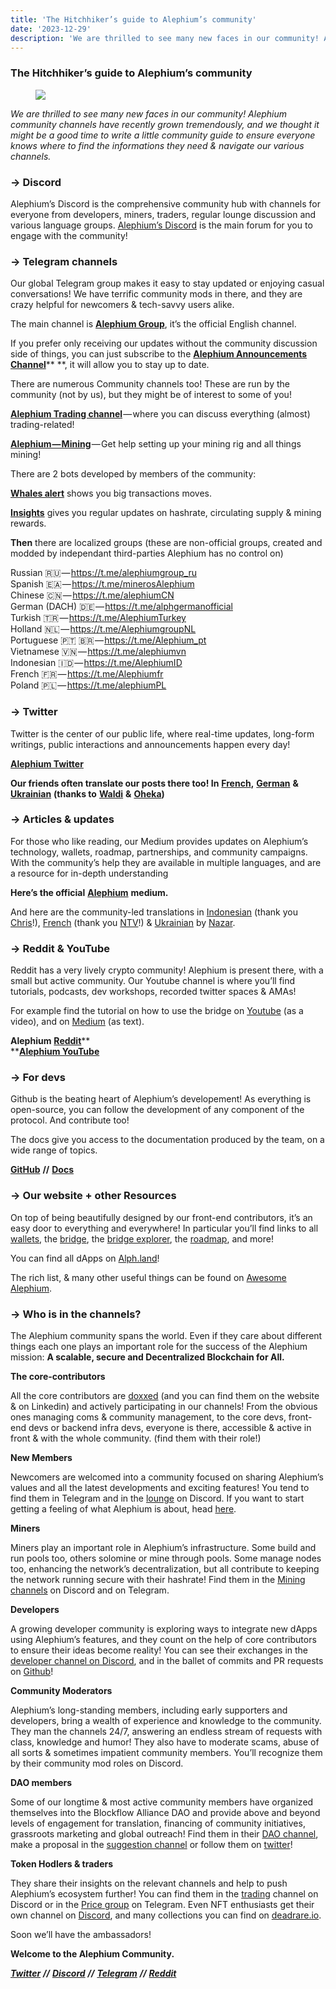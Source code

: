 ```yaml
---
title: 'The Hitchhiker’s guide to Alephium’s community'
date: '2023-12-29'
description: 'We are thrilled to see many new faces in our community! Alephium community channels have recently grown tremendously, and we thought it…'
---
```


### **The Hitchhiker’s guide to Alephium’s community**

<figure id="8059" class="graf graf--figure graf-after--h3">
<img src="https://cdn-images-1.medium.com/max/800/1*MqcZ1gKS9oteaTudgo_dug.png" class="graf-image" data-image-id="1*MqcZ1gKS9oteaTudgo_dug.png" data-width="1920" data-height="1080" data-is-featured="true" />
</figure>

_We are thrilled to see many new faces in our community! Alephium community channels have recently grown tremendously, and we thought it might be a good time to write a little community guide to ensure everyone knows where to find the informations they need & navigate our various channels._

### → Discord

Alephium’s Discord is the comprehensive community hub with channels for everyone from developers, miners, traders, regular lounge discussion and various language groups. <a href="http://www.alephium.org/discord" class="markup--anchor markup--p-anchor" data-href="http://www.alephium.org/discord" rel="noopener" target="_blank">Alephium’s Discord</a> is the main forum for you to engage with the community!

### → Telegram channels

Our global Telegram group makes it easy to stay updated or enjoying casual conversations! We have terrific community mods in there, and they are crazy helpful for newcomers & tech-savvy users alike.

The main channel is <a href="https://t.me/alephiumgroup" class="markup--anchor markup--p-anchor" data-href="https://t.me/alephiumgroup" rel="noopener" target="_blank"><strong>Alephium Group</strong></a>, it’s the official English channel.

If you prefer only receiving our updates without the community discussion side of things, you can just subscribe to the <a href="https://t.me/Alephium_Announcement" class="markup--anchor markup--p-anchor" data-href="https://t.me/Alephium_Announcement" rel="noopener" target="_blank"><strong>Alephium Announcements Channel</strong></a>\*\* \*\*, it will allow you to stay up to date.

There are numerous Community channels too! These are run by the community (not by us), but they might be of interest to some of you!

<a href="https://t.me/alephium_trading" class="markup--anchor markup--p-anchor" data-href="https://t.me/alephium_trading" rel="noopener" target="_blank"><strong>Alephium Trading channel</strong></a> — where you can discuss everything (almost) trading-related!

<a href="https://t.me/alephium_mining" class="markup--anchor markup--p-anchor" data-href="https://t.me/alephium_mining" rel="noopener" target="_blank"><strong>Alephium — Mining</strong></a> — Get help setting up your mining rig and all things mining!

There are 2 bots developed by members of the community:

<a href="https://t.me/alphwhalesalert" class="markup--anchor markup--p-anchor" data-href="https://t.me/alphwhalesalert" rel="noopener" target="_blank"><strong>Whales alert</strong></a> shows you big transactions moves.

<a href="https://t.me/alephiumin" class="markup--anchor markup--p-anchor" data-href="https://t.me/alephiumin" rel="noopener" target="_blank"><strong>Insights</strong></a> gives you regular updates on hashrate, circulating supply & mining rewards.

**Then** there are localized groups (these are non-official groups, created and modded by independant third-parties Alephium has no control on)

Russian 🇷🇺 — <a href="https://t.me/alephiumgroup_ru" class="markup--anchor markup--p-anchor" data-href="https://t.me/alephiumgroup_ru" rel="noopener noreferrer noopener noopener noopener noopener" target="_blank">https://t.me/alephiumgroup_ru</a>  
Spanish 🇪🇦 — <a href="https://t.me/minerosAlephium" class="markup--anchor markup--p-anchor" data-href="https://t.me/minerosAlephium" rel="noopener noreferrer noopener noopener noopener noopener" target="_blank">https://t.me/minerosAlephium</a>  
Chinese 🇨🇳 — <a href="https://t.me/alephiumCN" class="markup--anchor markup--p-anchor" data-href="https://t.me/alephiumCN" rel="noopener noreferrer noopener noopener noopener noopener" target="_blank">https://t.me/alephiumCN</a>  
German (DACH) 🇩🇪 — <a href="https://t.me/alphgermanofficial" class="markup--anchor markup--p-anchor" data-href="https://t.me/alphgermanofficial" rel="noopener noreferrer noopener noopener noopener noopener" target="_blank">https://t.me/alphgermanofficial</a>  
Turkish 🇹🇷 — <a href="https://t.me/AlephiumTurkey" class="markup--anchor markup--p-anchor" data-href="https://t.me/AlephiumTurkey" rel="noopener" target="_blank">https://t.me/AlephiumTurkey</a>  
Holland 🇳🇱 — <a href="https://t.me/AlephiumgroupNL" class="markup--anchor markup--p-anchor" data-href="https://t.me/AlephiumgroupNL" rel="noopener noreferrer noopener noopener noopener noopener" target="_blank">https://t.me/AlephiumgroupNL</a>  
Portuguese 🇵🇹 🇧🇷 — <a href="https://t.me/Alephium_pt" class="markup--anchor markup--p-anchor" data-href="https://t.me/Alephium_pt" rel="noopener noreferrer noopener noopener noopener noopener" target="_blank">https://t.me/Alephium_pt</a>  
Vietnamese 🇻🇳 — <a href="https://t.me/alephiumvn" class="markup--anchor markup--p-anchor" data-href="https://t.me/alephiumvn" rel="noopener noreferrer noopener noopener noopener noopener" target="_blank">https://t.me/alephiumvn</a>  
Indonesian 🇮🇩 — <a href="https://t.me/AlephiumID" class="markup--anchor markup--p-anchor" data-href="https://t.me/AlephiumID" rel="noopener noreferrer noopener noopener noopener noopener" target="_blank">https://t.me/AlephiumID</a>  
French 🇫🇷 — <a href="https://t.me/Alephiumfr" class="markup--anchor markup--p-anchor" data-href="https://t.me/Alephiumfr" rel="nofollow noopener noopener noopener" target="_blank">https://t.me/Alephiumfr</a>  
Poland 🇵🇱 — <a href="https://t.me/alephiumPL" class="markup--anchor markup--p-anchor" data-href="https://t.me/alephiumPL" rel="nofollow noopener" target="_blank">https://t.me/alephiumPL</a>

### → Twitter

Twitter is the center of our public life, where real-time updates, long-form writings, public interactions and announcements happen every day!

<a href="https://twitter.com/nymproject" class="markup--anchor markup--p-anchor" data-href="https://twitter.com/nymproject" rel="noopener" target="_blank"><strong>Alephium Twitter</strong></a>

**Our friends often translate our posts there too! In** <a href="https://twitter.com/Alephiumfr" class="markup--anchor markup--p-anchor" data-href="https://twitter.com/Alephiumfr" rel="noopener" target="_blank"><strong>French</strong></a>**,** <a href="https://twitter.com/Alephiumde" class="markup--anchor markup--p-anchor" data-href="https://twitter.com/Alephiumde" rel="noopener" target="_blank"><strong>German</strong></a> **&** <a href="https://twitter.com/Alephiumua" class="markup--anchor markup--p-anchor" data-href="https://twitter.com/Alephiumua" rel="noopener" target="_blank"><strong>Ukrainian</strong></a> **(thanks to** <a href="https://medium.com/@alephium/community-highlight-6-waldi-zkit-beats-37af1f6df3b8?source=your_stories_page-------------------------------------" class="markup--anchor markup--p-anchor" data-href="https://medium.com/@alephium/community-highlight-6-waldi-zkit-beats-37af1f6df3b8?source=your_stories_page-------------------------------------" target="_blank"><strong>Waldi</strong></a> **&** <a href="https://medium.com/@alephium/community-highlight-7-oheka-13d8b4ae025e?source=your_stories_page-------------------------------------" class="markup--anchor markup--p-anchor" data-href="https://medium.com/@alephium/community-highlight-7-oheka-13d8b4ae025e?source=your_stories_page-------------------------------------" target="_blank"><strong>Oheka</strong></a>**)**

### → Articles & updates

For those who like reading, our Medium provides updates on Alephium’s technology, wallets, roadmap, partnerships, and community campaigns. With the community’s help they are available in multiple languages, and are a resource for in-depth understanding

**Here’s the official** <a href="https://medium.com/@alephium" class="markup--anchor markup--p-anchor" data-href="https://medium.com/@alephium" target="_blank"><strong>Alephium</strong></a> **medium.**

And here are the community-led translations in <a href="https://medium.com/@Alph-Indonesia" class="markup--anchor markup--p-anchor" data-href="https://medium.com/@Alph-Indonesia" target="_blank">Indonesian</a> (thank you <a href="https://medium.com/@alephium/community-highlight-15-yulius-aka-chris45-036ae41a8037" class="markup--anchor markup--p-anchor" data-href="https://medium.com/@alephium/community-highlight-15-yulius-aka-chris45-036ae41a8037" target="_blank">Chris</a>!), <a href="https://medium.com/alephiumfr" class="markup--anchor markup--p-anchor" data-href="https://medium.com/alephiumfr" target="_blank">French</a> (thank you <a href="https://medium.com/@alephium/builders-highlight-4-no-trust-verify-9ea495ca826f" class="markup--anchor markup--p-anchor" data-href="https://medium.com/@alephium/builders-highlight-4-no-trust-verify-9ea495ca826f" target="_blank">NTV</a>!) & <a href="https://discord.com/channels/747741246667227157/747998352842686545/1190685377321771078" class="markup--anchor markup--p-anchor" data-href="https://discord.com/channels/747741246667227157/747998352842686545/1190685377321771078" rel="noopener" target="_blank">Ukrainian</a> by <a href="https://twitter.com/ustyianskyi" class="markup--anchor markup--p-anchor" data-href="https://twitter.com/ustyianskyi" rel="noopener" target="_blank">Nazar</a>.

### → Reddit & YouTube

Reddit has a very lively crypto community! Alephium is present there, with a small but active community. Our Youtube channel is where you’ll find tutorials, podcasts, dev workshops, recorded twitter spaces & AMAs!

For example find the tutorial on how to use the bridge on <a href="https://www.youtube.com/watch?v=xoYVzbwBAjg" class="markup--anchor markup--p-anchor" data-href="https://www.youtube.com/watch?v=xoYVzbwBAjg" rel="noopener" target="_blank">Youtube</a> (as a video), and on <a href="https://medium.com/@alephium/alephiumalephium-bridge-the-tutorial-28e7b92b339a?source=user_profile---------7----------------------------" class="markup--anchor markup--p-anchor" data-href="https://medium.com/@alephium/alephiumalephium-bridge-the-tutorial-28e7b92b339a?source=user_profile---------7----------------------------" target="_blank">Medium</a> (as text).

**Alephium** <a href="https://www.reddit.com/r/Alephium/" class="markup--anchor markup--p-anchor" data-href="https://www.reddit.com/r/Alephium/" rel="noopener" target="_blank"><strong>Reddit</strong></a>\*\*  
\*\*<a href="https://www.youtube.com/@alephium" class="markup--anchor markup--p-anchor" data-href="https://www.youtube.com/@alephium" rel="noopener" target="_blank"><strong>Alephium YouTube</strong></a>

### → For devs

Github is the beating heart of Alephium’s developement! As everything is open-source, you can follow the development of any component of the protocol. And contribute too!

The docs give you access to the documentation produced by the team, on a wide range of topics.

<a href="https://github.com/alephium" class="markup--anchor markup--p-anchor" data-href="https://github.com/alephium" rel="noopener" target="_blank"><strong>GitHub</strong></a> **//** <a href="https://docs.alephium.org" class="markup--anchor markup--p-anchor" data-href="https://docs.alephium.org" rel="noopener" target="_blank"><strong>Docs</strong></a>

### → Our website + other Resources

On top of being beautifully designed by our front-end contributors, it’s an easy door to everything and everywhere! In particular you’ll find links to all <a href="https://alephium.org/#wallets" class="markup--anchor markup--p-anchor" data-href="https://alephium.org/#wallets" rel="noopener" target="_blank">wallets</a>, the <a href="https://bridge.alephium.org/" class="markup--anchor markup--p-anchor" data-href="https://bridge.alephium.org/" rel="noopener" target="_blank">bridge</a>, the <a href="https://explorer.bridge.alephium.org/" class="markup--anchor markup--p-anchor" data-href="https://explorer.bridge.alephium.org/" rel="noopener" target="_blank">bridge explorer</a>, the <a href="https://alephium.org/#next" class="markup--anchor markup--p-anchor" data-href="https://alephium.org/#next" rel="noopener" target="_blank">roadmap</a>, and more!

You can find all dApps on <a href="http://Alph.land" class="markup--anchor markup--p-anchor" data-href="http://Alph.land" rel="noopener" target="_blank">Alph.land</a>!

The rich list, & many other useful things can be found on <a href="https://github.com/alephium/awesome-alephium" class="markup--anchor markup--p-anchor" data-href="https://github.com/alephium/awesome-alephium" rel="noopener" target="_blank">Awesome Alephium</a>.

### → Who is in the channels?

The Alephium community spans the world. Even if they care about different things each one plays an important role for the success of the Alephium mission: **A scalable, secure and Decentralized Blockchain for All.**

**The core-contributors**

All the core contributors are <a href="https://medium.com/@alephium/alephium-contributors-f35eeaeaf0a0" class="markup--anchor markup--p-anchor" data-href="https://medium.com/@alephium/alephium-contributors-f35eeaeaf0a0" target="_blank">doxxed</a> (and you can find them on the website & on Linkedin) and actively participating in our channels! From the obvious ones managing coms & community management, to the core devs, front-end devs or backend infra devs, everyone is there, accessible & active in front & with the whole community. (find them with their role!)

**New Members**

Newcomers are welcomed into a community focused on sharing Alephium’s values and all the latest developments and exciting features! You tend to find them in Telegram and in the <a href="https://discord.com/channels/747741246667227157/747998352842686545" class="markup--anchor markup--p-anchor" data-href="https://discord.com/channels/747741246667227157/747998352842686545" rel="noopener" target="_blank">lounge</a> on Discord. If you want to start getting a feeling of what Alephium is about, head <a href="https://x.com/alephium/status/1726249933374959943?s=20" class="markup--anchor markup--p-anchor" data-href="https://x.com/alephium/status/1726249933374959943?s=20" rel="noopener" target="_blank">here</a>.

**Miners**

Miners play an important role in Alephium’s infrastructure. Some build and run pools too, others solomine or mine through pools. Some manage nodes too, enhancing the network’s decentralization, but all contribute to keeping the network running secure with their hashrate! Find them in the <a href="https://discord.com/channels/747741246667227157/887695304453939210" class="markup--anchor markup--p-anchor" data-href="https://discord.com/channels/747741246667227157/887695304453939210" rel="noopener" target="_blank">Mining channels</a> on Discord and on Telegram.

**Developers**

A growing developer community is exploring ways to integrate new dApps using Alephium’s features, and they count on the help of core contributors to ensure their ideas become reality! You can see their exchanges in the <a href="https://discord.com/channels/747741246667227157/948144672402972682" class="markup--anchor markup--p-anchor" data-href="https://discord.com/channels/747741246667227157/948144672402972682" rel="noopener" target="_blank">developer channel on Discord</a>, and in the ballet of commits and PR requests on <a href="https://github.com/orgs/alephium/repositories" class="markup--anchor markup--p-anchor" data-href="https://github.com/orgs/alephium/repositories" rel="noopener" target="_blank">Github</a>!

**Community Moderators**

Alephium’s long-standing members, including early supporters and developers, bring a wealth of experience and knowledge to the community. They man the channels 24/7, answering an endless stream of requests with class, knowledge and humor! They also have to moderate scams, abuse of all sorts & sometimes impatient community members. You’ll recognize them by their community mod roles on Discord.

**DAO members**

Some of our longtime & most active community members have organized themselves into the Blockflow Alliance DAO and provide above and beyond levels of engagement for translation, financing of community initiatives, grassroots marketing and global outreach! Find them in their <a href="https://discord.com/channels/747741246667227157/1156214551939919962" class="markup--anchor markup--p-anchor" data-href="https://discord.com/channels/747741246667227157/1156214551939919962" rel="noopener" target="_blank">DAO channel</a>, make a proposal in the <a href="https://discord.com/channels/747741246667227157/1156240220530938017" class="markup--anchor markup--p-anchor" data-href="https://discord.com/channels/747741246667227157/1156240220530938017" rel="noopener" target="_blank">suggestion channel</a> or follow them on <a href="https://twitter.com/Blockflow_DAO" class="markup--anchor markup--p-anchor" data-href="https://twitter.com/Blockflow_DAO" rel="noopener" target="_blank">twitter</a>!

**Token Hodlers & traders**

They share their insights on the relevant channels and help to push Alephium’s ecosystem further! You can find them in the <a href="https://discord.com/channels/747741246667227157/928953661818826752" class="markup--anchor markup--p-anchor" data-href="https://discord.com/channels/747741246667227157/928953661818826752" rel="noopener" target="_blank">trading</a> channel on Discord or in the <a href="https://t.me/alephium_trading" class="markup--anchor markup--p-anchor" data-href="https://t.me/alephium_trading" rel="noopener" target="_blank">Price group</a> on Telegram. Even NFT enthusiasts get their own channel on <a href="https://discord.com/channels/747741246667227157/1169958660320022569" class="markup--anchor markup--p-anchor" data-href="https://discord.com/channels/747741246667227157/1169958660320022569" rel="noopener" target="_blank">Discord</a>, and many collections you can find on <a href="http://deadrare.io" class="markup--anchor markup--p-anchor" data-href="http://deadrare.io" rel="noopener" target="_blank">deadrare.io</a>.

Soon we’ll have the ambassadors!

**Welcome to the Alephium Community.**

<a href="https://twitter.com/alephium" class="markup--anchor markup--p-anchor" data-href="https://twitter.com/alephium" rel="noopener" target="_blank"><strong><em>Twitter</em></strong></a> **_//_** <a href="http://alephium.org/discord" class="markup--anchor markup--p-anchor" data-href="http://alephium.org/discord" rel="noopener" target="_blank"><strong><em>Discord</em></strong></a> **_//_** <a href="https://t.me/alephiumgroup" class="markup--anchor markup--p-anchor" data-href="https://t.me/alephiumgroup" rel="noopener" target="_blank"><strong><em>Telegram</em></strong></a> **_//_** <a href="https://www.reddit.com/r/Alephium/" class="markup--anchor markup--p-anchor" data-href="https://www.reddit.com/r/Alephium/" rel="noopener" target="_blank"><strong><em>Reddit</em></strong></a>
